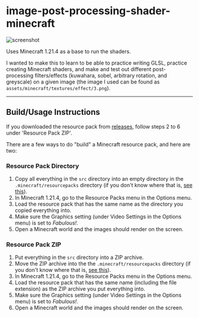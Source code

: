 # image-post-processing-shader-minecraft
![screenshot](screenshot.png)

Uses Minecraft 1.21.4 as a base to run the shaders.

I wanted to make this to learn to be able to practice writing GLSL, practice creating Minecraft shaders, and make and test out different post-processing filters/effects (kuwahara, sobel, arbitrary rotation, and greyscale) on a given image (the image I used can be found as `assets/minecraft/textures/effect/3.png`).

---

## Build/Usage Instructions

If you downloaded the resource pack from [releases](https://github.com/JKSquires/image-post-processing-shader-minecraft/releases), follow steps 2 to 6 under 'Resource Pack ZIP'.

There are a few ways to do "build" a Minecraft resource pack, and here are two:

### Resource Pack Directory

1. Copy all everything in the `src` directory into an empty directory in the `.minecraft/resourcepacks` directory (if you don't know where that is, [see this](https://minecraft.wiki/w/.minecraft#Locating)).
2. In Minecraft 1.21.4, go to the Resource Packs menu in the Options menu.
3. Load the resource pack that has the same name as the directory you copied everything into.
4. Make sure the Graphics setting (under Video Settings in the Options menu) is set to *Fabulous!*.
5. Open a Minecraft world and the images should render on the screen.

### Resource Pack ZIP

1. Put everything in the `src` directory into a ZIP archive.
2. Move the ZIP archive into the the `.minecraft/resourcepacks` directory (if you don't know where that is, [see this](https://minecraft.wiki/w/.minecraft#Locating)).
3. In Minecraft 1.21.4, go to the Resource Packs menu in the Options menu.
4. Load the resource pack that has the same name (including the file extension) as the ZIP archive you put everything into.
5. Make sure the Graphics setting (under Video Settings in the Options menu) is set to *Fabulous!*.
6. Open a Minecraft world and the images should render on the screen.
